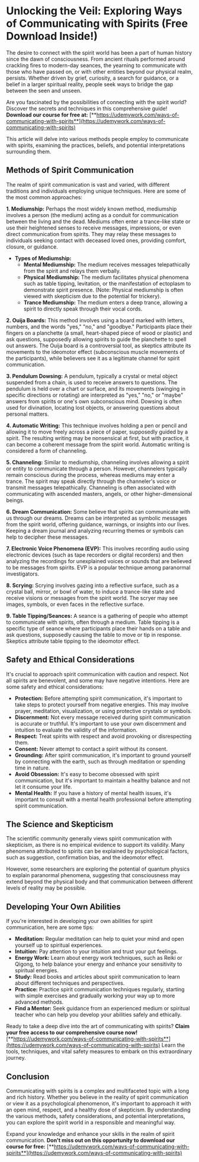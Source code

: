 # Unlocking the Veil: Exploring Ways of Communicating with Spirits (Free Download Inside!)

The desire to connect with the spirit world has been a part of human history since the dawn of consciousness. From ancient rituals performed around crackling fires to modern-day seances, the yearning to communicate with those who have passed on, or with other entities beyond our physical realm, persists. Whether driven by grief, curiosity, a search for guidance, or a belief in a larger spiritual reality, people seek ways to bridge the gap between the seen and unseen.

Are you fascinated by the possibilities of connecting with the spirit world? Discover the secrets and techniques in this comprehensive guide! **Download our course for free at:** [**https://udemywork.com/ways-of-communicating-with-spirits**](https://udemywork.com/ways-of-communicating-with-spirits)

This article will delve into various methods people employ to communicate with spirits, examining the practices, beliefs, and potential interpretations surrounding them.

## Methods of Spirit Communication

The realm of spirit communication is vast and varied, with different traditions and individuals employing unique techniques. Here are some of the most common approaches:

**1. Mediumship:** Perhaps the most widely known method, mediumship involves a person (the medium) acting as a conduit for communication between the living and the dead. Mediums often enter a trance-like state or use their heightened senses to receive messages, impressions, or even direct communication from spirits. They may relay these messages to individuals seeking contact with deceased loved ones, providing comfort, closure, or guidance.

*   **Types of Mediumship:**
    *   **Mental Mediumship:** The medium receives messages telepathically from the spirit and relays them verbally.
    *   **Physical Mediumship:** The medium facilitates physical phenomena such as table tipping, levitation, or the manifestation of ectoplasm to demonstrate spirit presence. (Note: Physical mediumship is often viewed with skepticism due to the potential for trickery).
    *   **Trance Mediumship:** The medium enters a deep trance, allowing a spirit to directly speak through their vocal cords.

**2. Ouija Boards:** This method involves using a board marked with letters, numbers, and the words "yes," "no," and "goodbye." Participants place their fingers on a planchette (a small, heart-shaped piece of wood or plastic) and ask questions, supposedly allowing spirits to guide the planchette to spell out answers. The Ouija board is a controversial tool, as skeptics attribute its movements to the ideomotor effect (subconscious muscle movements of the participants), while believers see it as a legitimate channel for spirit communication.

**3. Pendulum Dowsing:** A pendulum, typically a crystal or metal object suspended from a chain, is used to receive answers to questions. The pendulum is held over a chart or surface, and its movements (swinging in specific directions or rotating) are interpreted as "yes," "no," or "maybe" answers from spirits or one's own subconscious mind. Dowsing is often used for divination, locating lost objects, or answering questions about personal matters.

**4. Automatic Writing:** This technique involves holding a pen or pencil and allowing it to move freely across a piece of paper, supposedly guided by a spirit. The resulting writing may be nonsensical at first, but with practice, it can become a coherent message from the spirit world. Automatic writing is considered a form of channeling.

**5. Channeling:** Similar to mediumship, channeling involves allowing a spirit or entity to communicate through a person. However, channelers typically remain conscious during the process, whereas mediums may enter a trance. The spirit may speak directly through the channeler's voice or transmit messages telepathically. Channeling is often associated with communicating with ascended masters, angels, or other higher-dimensional beings.

**6. Dream Communication:** Some believe that spirits can communicate with us through our dreams. Dreams can be interpreted as symbolic messages from the spirit world, offering guidance, warnings, or insights into our lives. Keeping a dream journal and analyzing recurring themes or symbols can help to decipher these messages.

**7. Electronic Voice Phenomena (EVP):** This involves recording audio using electronic devices (such as tape recorders or digital recorders) and then analyzing the recordings for unexplained voices or sounds that are believed to be messages from spirits. EVP is a popular technique among paranormal investigators.

**8. Scrying:** Scrying involves gazing into a reflective surface, such as a crystal ball, mirror, or bowl of water, to induce a trance-like state and receive visions or messages from the spirit world. The scryer may see images, symbols, or even faces in the reflective surface.

**9. Table Tipping/Seances:** A seance is a gathering of people who attempt to communicate with spirits, often through a medium. Table tipping is a specific type of seance where participants place their hands on a table and ask questions, supposedly causing the table to move or tip in response. Skeptics attribute table tipping to the ideomotor effect.

## Safety and Ethical Considerations

It's crucial to approach spirit communication with caution and respect. Not all spirits are benevolent, and some may have negative intentions. Here are some safety and ethical considerations:

*   **Protection:** Before attempting spirit communication, it's important to take steps to protect yourself from negative energies. This may involve prayer, meditation, visualization, or using protective crystals or symbols.
*   **Discernment:** Not every message received during spirit communication is accurate or truthful. It's important to use your own discernment and intuition to evaluate the validity of the information.
*   **Respect:** Treat spirits with respect and avoid provoking or disrespecting them.
*   **Consent:** Never attempt to contact a spirit without its consent.
*   **Grounding:** After spirit communication, it's important to ground yourself by connecting with the earth, such as through meditation or spending time in nature.
*   **Avoid Obsession:** It's easy to become obsessed with spirit communication, but it's important to maintain a healthy balance and not let it consume your life.
*   **Mental Health:** If you have a history of mental health issues, it's important to consult with a mental health professional before attempting spirit communication.

## The Science and Skepticism

The scientific community generally views spirit communication with skepticism, as there is no empirical evidence to support its validity. Many phenomena attributed to spirits can be explained by psychological factors, such as suggestion, confirmation bias, and the ideomotor effect.

However, some researchers are exploring the potential of quantum physics to explain paranormal phenomena, suggesting that consciousness may extend beyond the physical body and that communication between different levels of reality may be possible.

## Developing Your Own Abilities

If you're interested in developing your own abilities for spirit communication, here are some tips:

*   **Meditation:** Regular meditation can help to quiet your mind and open yourself up to spiritual experiences.
*   **Intuition:** Pay attention to your intuition and trust your gut feelings.
*   **Energy Work:** Learn about energy work techniques, such as Reiki or Qigong, to help balance your energy and enhance your sensitivity to spiritual energies.
*   **Study:** Read books and articles about spirit communication to learn about different techniques and perspectives.
*   **Practice:** Practice spirit communication techniques regularly, starting with simple exercises and gradually working your way up to more advanced methods.
*   **Find a Mentor:** Seek guidance from an experienced medium or spiritual teacher who can help you develop your abilities safely and ethically.

Ready to take a deep dive into the art of communicating with spirits? **Claim your free access to our comprehensive course now!** [**https://udemywork.com/ways-of-communicating-with-spirits**](https://udemywork.com/ways-of-communicating-with-spirits) Learn the tools, techniques, and vital safety measures to embark on this extraordinary journey.

## Conclusion

Communicating with spirits is a complex and multifaceted topic with a long and rich history. Whether you believe in the reality of spirit communication or view it as a psychological phenomenon, it's important to approach it with an open mind, respect, and a healthy dose of skepticism. By understanding the various methods, safety considerations, and potential interpretations, you can explore the spirit world in a responsible and meaningful way.

Expand your knowledge and enhance your skills in the realm of spirit communication. **Don't miss out on this opportunity to download our course for free:** [**https://udemywork.com/ways-of-communicating-with-spirits**](https://udemywork.com/ways-of-communicating-with-spirits)
